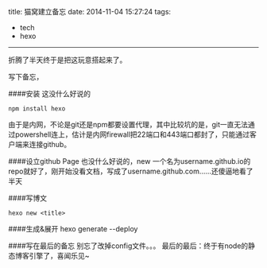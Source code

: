 title: 猫窝建立备忘
date: 2014-11-04 15:27:24
tags:
- tech
- hexo
---
折腾了半天终于是把这玩意搭起来了。

写下备忘，

####安装
这没什么好说的
```
npm install hexo
```
由于是内网，不论是git还是npm都要设置代理，其中比较坑的是，git一直无法通过powershell连上，估计是内网firewall把22端口和443端口都封了，只能通过客户端来连接github。

####设立github Page
也没什么好说的，new 一个名为username.github.io的repo就好了，刚开始没看文档，写成了username.github.com……还傻逼地看了半天

####写博文
```
hexo new <title>
```

####生成&展开
hexo generate --deploy

####写在最后的备忘
别忘了改掉config文件。。。
最后的最后：终于有node的静态博客引擎了，喜闻乐见~